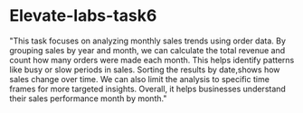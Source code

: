 # Elevate-labs-task6

"This task focuses on analyzing monthly sales trends using order data. By grouping sales by year and month, we can calculate the total revenue and count how many orders were made each month. This helps identify patterns like busy or slow periods in sales. Sorting the results by date,shows how sales change over time. We can also limit the analysis to specific time frames for more targeted insights. Overall, it helps businesses understand their sales performance month by month."

